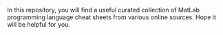 In this repository, you will find a useful curated collection of MatLab programming language cheat sheets from various online sources. 
Hope it will be helpful for you.
